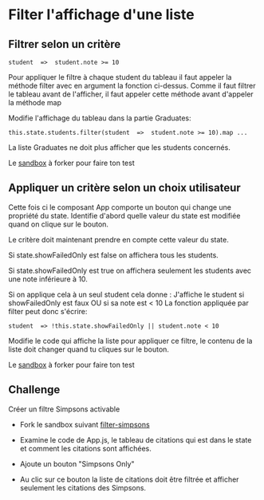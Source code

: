 # Filter l'affichage d'une liste

## Filtrer selon un critère
```
student  =>  student.note >= 10
```
Pour appliquer le filtre à chaque student du tableau il faut appeler la méthode filter avec en argument la fonction ci-dessus. Comme il faut filtrer le tableau avant de l'afficher, il faut appeler cette méthode avant d'appeler la méthode map

Modifie l'affichage du tableau dans la partie Graduates:
```
this.state.students.filter(student  =>  student.note >= 10).map ...
```
La liste Graduates ne doit plus afficher que les students concernés.

Le [sandbox](https://codesandbox.io/s/66v1409nz) à forker pour faire ton test

## Appliquer un critère selon un choix utilisateur
Cette fois ci le composant App comporte un bouton qui change une propriété du state.
Identifie d'abord quelle valeur du state est modifiée quand on clique sur le bouton.

Le critère doit maintenant prendre en compte cette valeur du state.

Si state.showFailedOnly est false on affichera tous les students.

Si state.showFailedOnly est true on affichera seulement les students avec une note inférieure à 10.

Si on applique cela à un seul student cela donne :
J'affiche le student si showFailedOnly est faux OU si sa note est < 10
La fonction appliquée par filter peut donc s'écrire:
```
student  => !this.state.showFailedOnly || student.note < 10
```
Modifie le code qui affiche la liste pour appliquer ce filtre, le contenu de la liste doit changer quand tu cliques sur le bouton.

Le [sandbox](https://codesandbox.io/s/rlz9k52y4n) à forker pour faire ton test

## Challenge
Créer un filtre Simpsons activable
* Fork le sandbox suivant [filter-simpsons](https://codesandbox.io/s/ykpkq94qrx)

* Examine le code de App.js, le tableau de citations qui est dans le state et comment les citations sont affichées.

* Ajoute un bouton "Simpsons Only"

* Au clic sur ce bouton la liste de citations doit être filtrée et afficher seulement les citations des Simpsons.
